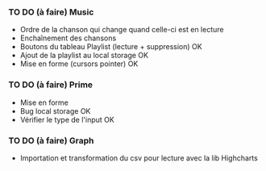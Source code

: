 ### TO DO (à faire) Music 

- Ordre de la chanson qui change quand celle-ci est en lecture
- Enchaînement des chansons
- Boutons du tableau Playlist (lecture + suppression) OK
- Ajout de la playlist au local storage OK
- Mise en forme (cursors pointer) OK

### TO DO (à faire) Prime 

- Mise en forme
- Bug local storage OK
- Vérifier le type de l'input OK

### TO DO (à faire) Graph 

- Importation et transformation du csv pour lecture avec la lib Highcharts
